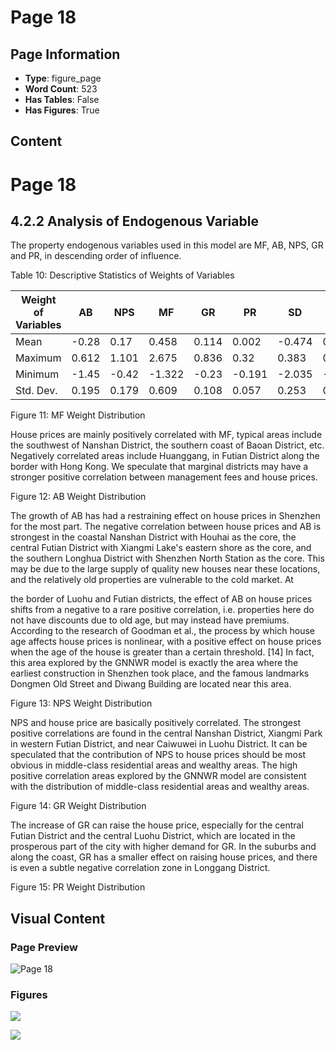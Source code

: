 # Page 18

## Page Information

- **Type**: figure_page
- **Word Count**: 523
- **Has Tables**: False
- **Has Figures**: True

## Content

# Page 18

## 4.2.2 Analysis of Endogenous Variable

The property endogenous variables used in this model are MF, AB, NPS, GR and PR, in descending order of influence.

Table 10: Descriptive Statistics of Weights of Variables

| Weight of Variables   |     AB |    NPS |     MF |     GR |     PR |     SD |   QASP |    NSS |    DSS |   Intercept |
|-----------------------|--------|--------|--------|--------|--------|--------|--------|--------|--------|-------------|
| Mean                  | -0.28  |  0.17  |  0.458 |  0.114 |  0.002 | -0.474 |  0.021 |  0.033 | -0.16  |       0.508 |
| Maximum               |  0.612 |  1.101 |  2.675 |  0.836 |  0.32  |  0.383 |  0.179 |  0.701 |  6.763 |       1.486 |
| Minimum               | -1.45  | -0.42  | -1.322 | -0.23  | -0.191 | -2.035 | -0.055 | -0.868 | -4.627 |      -0.018 |
| Std. Dev.             |  0.195 |  0.179 |  0.609 |  0.108 |  0.057 |  0.253 |  0.026 |  0.187 |  0.82  |       0.208 |

Figure 11: MF Weight Distribution

<!-- image -->

House prices are mainly positively correlated with MF, typical areas include the southwest of Nanshan District, the southern coast of Baoan District, etc. Negatively correlated areas include Huanggang, in Futian District along the border with Hong Kong. We speculate that marginal districts may have a stronger positive correlation between management fees and house prices.

Figure 12: AB Weight Distribution

<!-- image -->

The growth of AB has had a restraining effect on house prices in Shenzhen for the most part. The negative correlation between house prices and AB is strongest in the coastal Nanshan District with Houhai as the core, the central Futian District with Xiangmi Lake's eastern shore as the core, and the southern Longhua District with Shenzhen North Station as the core. This may be due to the large supply of quality new houses near these locations, and the relatively old properties are vulnerable to the cold market. At

the border of Luohu and Futian districts, the effect of AB on house prices shifts from a negative to a rare positive correlation, i.e. properties here do not have discounts due to old age, but may instead have premiums. According to the research of Goodman et al., the process by which house age affects house prices is nonlinear, with a positive effect on house prices when the age of the house is greater than a certain threshold. [14] In fact, this area explored by the GNNWR model is exactly the area where the earliest construction in Shenzhen took place, and the famous landmarks Dongmen Old Street and Diwang Building are located near this area.

Figure 13: NPS Weight Distribution

<!-- image -->

NPS and house price are basically positively correlated. The strongest positive correlations are found in the central Nanshan District, Xiangmi Park in western Futian District, and near Caiwuwei in Luohu District. It can be speculated that the contribution of NPS to house prices should be most obvious in middle-class residential areas and wealthy areas. The high positive correlation areas explored by the GNNWR model are consistent with the distribution of middle-class residential areas and wealthy areas.

Figure 14: GR Weight Distribution

<!-- image -->

The increase of GR can raise the house price, especially for the central Futian District and the central Luohu District, which are located in the prosperous part of the city with higher demand for GR. In the suburbs and along the coast, GR has a smaller effect on raising house prices, and there is even a subtle negative correlation zone in Longgang District.

Figure 15: PR Weight Distribution

<!-- image -->

## Visual Content

### Page Preview

![Page 18](/projects/llms/images/2202.04358v1_page_18.png)

### Figures

![](/projects/llms/figures/2202.04358v1_page_18_figure_1.png)


![](/projects/llms/figures/2202.04358v1_page_18_figure_2.png)

